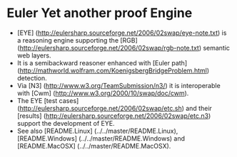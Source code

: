 # Euler Yet another proof Engine

- [EYE] (http://eulersharp.sourceforge.net/2006/02swap/eye-note.txt) is a reasoning engine supporting the [RGB] (http://eulersharp.sourceforge.net/2006/02swap/rgb-note.txt) semantic web layers.
- It is a semibackward reasoner enhanced with [Euler path] (http://mathworld.wolfram.com/KoenigsbergBridgeProblem.html) detection.
- Via [N3] (http://www.w3.org/TeamSubmission/n3/) it is interoperable with [Cwm] (http://www.w3.org/2000/10/swap/doc/cwm).
- The EYE [test cases] (http://eulersharp.sourceforge.net/2006/02swap/etc.sh) and their [results] (http://eulersharp.sourceforge.net/2006/02swap/etc.n3) support the development of EYE.
- See also [README.Linux] (../../master/README.Linux), [README.Windows] (../../master/README.Windows) and [README.MacOSX] (../../master/README.MacOSX).

